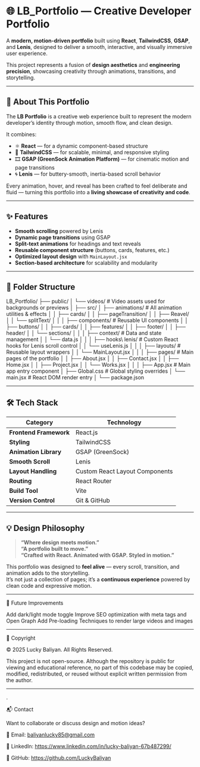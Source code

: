 # 🌐 LB_Portfolio — Creative Developer Portfolio

A **modern, motion-driven portfolio** built using **React**, **TailwindCSS**, **GSAP**, and **Lenis**, designed to deliver a smooth, interactive, and visually immersive user experience.

This project represents a fusion of **design aesthetics** and **engineering precision**, showcasing creativity through animations, transitions, and storytelling.

---

## 🧠 About This Portfolio

The **LB Portfolio** is a creative web experience built to represent the modern developer’s identity through motion, smooth flow, and clean design.

It combines:
- ⚛️ **React** — for a dynamic component-based structure  
- 🎨 **TailwindCSS** — for scalable, minimal, and responsive styling  
- 🎞️ **GSAP (GreenSock Animation Platform)** — for cinematic motion and page transitions  
- 🌀 **Lenis** — for buttery-smooth, inertia-based scroll behavior  

Every animation, hover, and reveal has been crafted to feel deliberate and fluid — turning this portfolio into a **living showcase of creativity and code**.

---

## ✨ Features

- **Smooth scrolling** powered by Lenis  
- **Dynamic page transitions** using GSAP  
- **Split-text animations** for headings and text reveals  
- **Reusable component structure** (buttons, cards, features, etc.)  
- **Optimized layout design** with `MainLayout.jsx`  
- **Section-based architecture** for scalability and modularity  

---

## 🧩 Folder Structure

LB_Portfolio/
├── public/
│ └── videos/ # Video assets used for backgrounds or previews
│
├── src/
│ ├── animations/ # All animation utilities & effects
│ │ ├── cards/
│ │ ├── pageTransition/
│ │ ├── Reavel/
│ │ └── splitText/
│ │
│ ├── components/ # Reusable UI components
│ │ ├── buttons/
│ │ ├── cards/
│ │ ├── features/
│ │ ├── footer/
│ │ ├── header/
│ │ └── sections/
│ │
│ ├── context/ # Data and state management
│ │ └── data.js
│ │
│ ├── hooks\ lenis/ # Custom React hooks for Lenis scroll control
│ │ └── useLenis.js
│ │
│ ├── layouts/ # Reusable layout wrappers
│ │ └── MainLayout.jsx
│ │
│ ├── pages/ # Main pages of the portfolio
│ │ ├── About.jsx
│ │ ├── Contact.jsx
│ │ ├── Home.jsx
│ │ ├── Project.jsx
│ │ └── Works.jsx
│ │
│ ├── App.jsx # Main app entry component
│ ├── Global.css # Global styling overrides
│ └── main.jsx # React DOM render entry
│
└── package.json

---

## 🛠️ Tech Stack

| Category | Technology |
|-----------|-------------|
| **Frontend Framework** | React.js |
| **Styling** | TailwindCSS |
| **Animation Library** | GSAP (GreenSock) |
| **Smooth Scroll** | Lenis |
| **Layout Handling** | Custom React Layout Components |
| **Routing** | React Router |
| **Build Tool** | Vite |
| **Version Control** | Git & GitHub |

---

## 💡 Design Philosophy

> **“Where design meets motion.”**  
> **“A portfolio built to move.”**  
> **“Crafted with React. Animated with GSAP. Styled in motion.”**

This portfolio was designed to **feel alive** — every scroll, transition, and animation adds to the storytelling.  
It’s not just a collection of pages; it’s a **continuous experience** powered by clean code and expressive motion.

---

🚀 Future Improvements

Add dark/light mode toggle
Improve SEO optimization with meta tags and Open Graph
Add Pre-loading Techniques to render large videos and images

---

🧾 Copyright

© 2025 Lucky Baliyan. All Rights Reserved.

This project is not open-source.
Although the repository is public for viewing and educational reference, no part of this codebase may be copied, modified, redistributed, or reused without explicit written permission from the author.

---

.

📬 Contact

Want to collaborate or discuss design and motion ideas?

📧 Email: baliyanlucky85@gmail.com

💼 LinkedIn: https://www.linkedin.com/in/lucky-baliyan-67b487299/

🐙 GitHub: https://github.com/LuckyBaliyan


